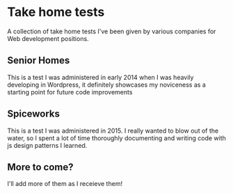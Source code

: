 # Take home tests

A collection of take home tests I've been given by various companies for Web development positions.

## Senior Homes

This is a test I was administered in early 2014 when I was heavily developing in Wordpress, it definitely showcases my noviceness as a starting point for future code improvements

## Spiceworks

This is a test I was administered in 2015. I really wanted to blow out of the water, so I spent a lot of time thoroughly documenting and writing code with js design patterns I learned. 


## More to come?

I'll add more of them as I receieve them!
